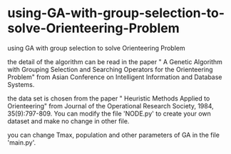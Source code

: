 # using-GA-with-group-selection-to-solve-Orienteering-Problem
using GA with group selection to solve Orienteering Problem

the detail of the algorithm can be read in the paper " A Genetic Algorithm with Grouping Selection and Searching Operators for the Orienteering Problem" from Asian Conference on Intelligent Information and Database Systems. 

the data set is chosen from the paper " Heuristic Methods Applied to Orienteering" from Journal of the Operational Research Society, 1984, 35(9):797-809. You can modify the file 'NODE.py' to create your own dataset and make no change in other file.

you can change Tmax, population and other parameters of GA in the file 'main.py'.
